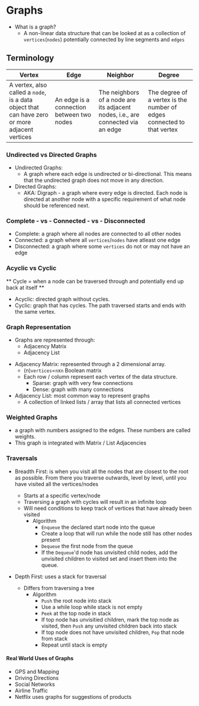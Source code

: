 # Graphs

- What is a graph?
  - A non-linear data structure that can be looked at as a collection of `vertices`(`nodes`) potentially connected by line segments and `edges`

## Terminology
|Vertex|Edge|Neighbor|Degree|
|------|----|--------|------|
|A vertex, also called a `node`, is a data object that can have zero or more adjacent vertices|An edge is a connection between two nodes|The neighbors of a node are its adjacent nodes, i.e., are connected via an edge|The degree of a vertex is the number of edges connected to that vertex|

### Undirected vs Directed Graphs

- Undirected Graphs:
  - A graph where each edge is undirected or bi-directional. This means that the undirected graph does not move in any direction.
- Directed Graphs:
  - AKA: Digraph - a graph where every edge is directed. Each node is directed at another node with a specific requirement of what node should be referenced next.

### Complete - vs - Connected - vs - Disconnected

- Complete: a graph where all nodes are connected to all other nodes
- Connected: a graph where all `vertices`/`nodes` have atleast one edge
- Disconnected: a graph where some `vertices` do not or may not have an edge

### Acyclic vs Cyclic
  ** Cycle = when a node can be traversed through and potentially end up back at itself **
- Acyclic: directed graph without cycles.
- Cyclic: graph that has cycles. The path traversed starts and ends with the same vertex.

### Graph Representation
  - Graphs are represented through:
    - Adjacency Matrix
    - Adjacency List

* Adjacency Matrix: represented through a 2 dimensional array. 
  * (n)`vertices`=`n`x`n` Boolean matrix
  * Each row / column represent each vertex of the data structure.
    * Sparse: graph with very few connections
    * Dense: graph with many connections
* Adjacency List: most common way to represent graphs  
  * A collection of linked lists / array that lists all connected vertices

### Weighted Graphs
- a graph with numbers assigned to the edges. These numbers are called weights.
- This graph is integrated with Matrix / List Adjacencies

### Traversals
- Breadth First: is when you visit all the nodes that are closest to the root as possible. From there you traverse outwards, level by level, until you have visited all the vertices/nodes
  - Starts at a specific vertex/node
  - Traversing a graph with cycles will result in an infinite loop
  - Will need conditions to keep track of vertices that have already been visited
    - Algorithm
      - `Enqueue` the declared start node into the queue
      - Create a loop that will run while the node still has other nodes present
      - `Dequeue` the first node from the queue
      -  If the `Dequeue`'d node has unvisited child nodes, add the unvisited children to visited set and insert them into the queue.
 
 - Depth First: uses a stack for traversal
   - Differs from traversing a tree
     - Algorithm
        - `Push` the root node into stack
        - Use a while loop while stack is not empty
        - `Peek` at the top node in stack
        - If top node has unvisitied children, mark the top node as visited, then `Push` any unvisited children back into stack
        - If top node does not have unvisited children, `Pop` that node from stack
        - Repeat until stack is empty

#### Real World Uses of Graphs
- GPS and Mapping
- Driving Directions
- Social Networks
- Airline Traffic
- Netflix uses graphs for suggestions of products

